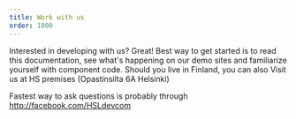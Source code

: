 ```yaml
---
title: Work with us
order: 1000
---
```


Interested in developing with us? Great! Best way to get started is to read this documentation, see what's happening
on our demo sites and familiarize yourself with component code. Should you live in Finland, you can also Visit us at HS
premises (Opastinsilta 6A Helsinki)

Fastest way to ask questions is probably through http://facebook.com/HSLdevcom
